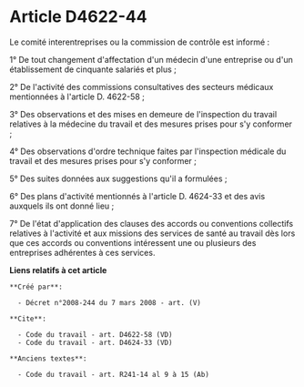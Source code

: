 # Article D4622-44

Le comité interentreprises ou la commission de contrôle est informé : 

1° De tout changement d'affectation d'un médecin d'une entreprise ou d'un établissement de cinquante salariés et plus ; 

2° De l'activité des commissions consultatives des secteurs médicaux mentionnées à l'article D. 4622-58 ; 

3° Des observations et des mises en demeure de l'inspection du travail relatives à la médecine du travail et des mesures
prises pour s'y conformer ; 

4° Des observations d'ordre technique faites par l'inspection médicale du travail et des mesures prises pour s'y conformer ; 

5° Des suites données aux suggestions qu'il a formulées ; 

6° Des plans d'activité mentionnés à l'article D. 4624-33 et des avis auxquels ils ont donné lieu ; 

7° De l'état d'application des clauses des accords ou conventions collectifs relatives à l'activité et aux missions des
services de santé au travail dès lors que ces accords ou conventions intéressent une ou plusieurs des entreprises adhérentes
à ces services.

**Liens relatifs à cet article**

	**Créé par**:

	  - Décret n°2008-244 du 7 mars 2008 - art. (V)

	**Cite**:

	  - Code du travail - art. D4622-58 (VD)
	  - Code du travail - art. D4624-33 (VD)

	**Anciens textes**:

	  - Code du travail - art. R241-14 al 9 à 15 (Ab)
